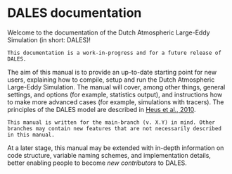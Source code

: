 # DALES documentation

Welcome to the documentation of the Dutch Atmospheric Large-Eddy Simulation (in short: DALES)!

```{note}
This documentation is a work-in-progress and for a future release of DALES.
```

The aim of this manual is to provide an up-to-date starting point for new users, explaining how to compile, setup and run the Dutch Atmospheric Large-Eddy Simulation. The manual will cover, among other things, general settings, and options (for example, statistics output), and instructions how to make more advanced cases (for example, simulations with tracers). The principles of the DALES model are described in [Heus et al., 2010](https://doi.org/10.5194/gmd-3-415-2010).

```{note}
This manual is written for the main-branch (v. X.Y) in mind. Other branches may contain new features that are not necessarily described in this manual.
```

At a later stage, this manual may be extended with in-depth information on code structure, variable naming schemes, and implementation details, better enabling people to become _new contributors_ to DALES.
